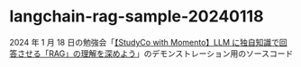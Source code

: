 # langchain-rag-sample-20240118

2024 年 1 月 18 日の勉強会「[【StudyCo with Momento】LLM に独自知識で回答させる「RAG」の理解を深めよう](https://studyco.connpass.com/event/304752/)」のデモンストレーション用のソースコード
